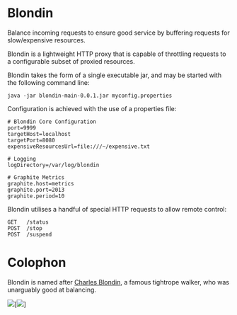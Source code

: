 Blondin
=======

Balance incoming requests to ensure good service by buffering requests for slow/expensive resources.


Blondin is a lightweight HTTP proxy that is capable of throttling requests to a configurable subset of proxied resources.  

Blondin takes the form of a single executable jar, and may be started with the following command line:

    java -jar blondin-main-0.0.1.jar myconfig.properties

Configuration is achieved with the use of a properties file:

    # Blondin Core Configuration
    port=9999
    targetHost=localhost
    targetPort=8080
    expensiveResourcesUrl=file:///~/expensive.txt

    # Logging
    logDirectory=/var/log/blondin

    # Graphite Metrics
    graphite.host=metrics
    graphite.port=2013
    graphite.period=10

Blondin utilises a handful of special HTTP requests to allow remote control:

    GET   /status
    POST  /stop
    POST  /suspend

Colophon
========
Blondin is named after [Charles Blondin][blondin-wiki], a famous tightrope walker, who was unarguably good at balancing.

[![][blondin-img]][blondin-wiki][![][blondinhomage-img]]

[blondin-img]: http://upload.wikimedia.org/wikipedia/commons/7/7e/Charles.Blondin.jpg
[blondinhomage-img]: https://raw.github.com/youdevise/Blondin/master/blondinhomage.jpg
[blondin-wiki]: http://en.wikipedia.org/wiki/Charles_Blondin
